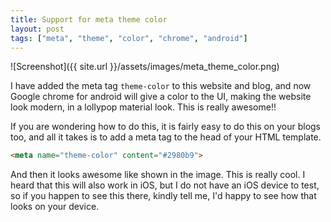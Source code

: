 ```yaml
---
title: Support for meta theme color
layout: post
tags: ["meta", "theme", "color", "chrome", "android"]
---
```


<div class="text-center" markdown='1'>
![Screenshot]({{ site.url }}/assets/images/meta_theme_color.png)
</div>

I have added the meta tag `theme-color` to this website and blog, and now Google chrome for android will give a color to the UI, making the website look modern, in a lollypop material look. This is really awesome!!

If you are wondering how to do this, it is fairly easy to do this on your blogs too, and all it takes is to add a meta tag to the head of your HTML template.

~~~ html
<meta name="theme-color" content="#2980b9">
~~~

And then it looks awesome like shown in the image. This is really cool. I heard that this will also work in iOS, but I do not have an iOS device to test, so if you happen to see this there, kindly tell me, I'd happy to see how that looks on your device.
